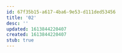```yaml
---
id: 67f35b15-a617-4ba6-9e53-d111ded53456
title: '02'
desc: ''
updated: 1613844220407
created: 1613844220407
stub: true
---
```


